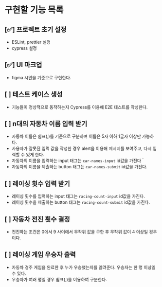 # 구현할 기능 목록

## [✅] 프로젝트 초기 설정
- ESLint, prettier 설정
- cypress 설정

## [✅] UI 마크업
- figma 시안을 기준으로 구현한다.

## [ ] 테스트 케이스 생성
- 기능들이 정상적으로 동작하는지 Cypress를 이용해 E2E 테스트를 작성한다.

## [ ] n대의 자동차 이름 입력 받기
- 자동차 이름은 쉼표(,)를 기준으로 구분하며 이름은 5자 이하 1글자 이상만 가능하다.
- 사용자가 잘못된 입력 값을 작성한 경우 alert을 이용해 메시지를 보여주고, 다시 입력할 수 있게 한다.
- 자동차의 이름을 입력하는 input 태그는 `car-names-input` id값을 가진다｀
- 자동차의 이름을 제출하는 button 태그는 `car-names-submit` id값을 가진다.

## [ ] 레이싱 횟수 입력 받기
- 레이싱 횟수를 입력하는 input 태그는 `racing-count-input` id값을 가진다.
- 레이싱 횟수을 제출하는 button 태그는 `racing-count-submit` id값을 가진다.

## [ ] 자동차 전진 횟수 결정
- 전진하는 조건은 0에서 9 사이에서 무작위 값을 구한 후 무작위 값이 4 이상일 경우이다.

## [ ] 레이싱 게임 우승자 출력
- 자동차 경주 게임을 완료한 후 누가 우승했는지를 알려준다. 우승자는 한 명 이상일 수 있다.
- 우승자가 여러 명일 경우 쉼표(,)를 이용하여 구분한다.